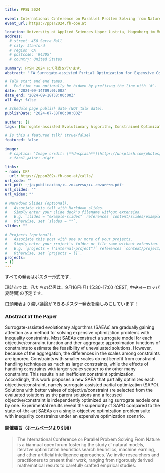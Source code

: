 ```yaml
---
title: PPSN 2024

event: International Conference on Parallel Problem Solving from Nature (PPSN 2024)
event_url: https://ppsn2024.fh-ooe.at

location: University of Applied Sciences Upper Austria, Hagenberg im Mühlkreis, Austria
address:
  # street: 450 Serra Mall
  # city: Stanford
  # region: CA
  # postcode: '94305'
  # country: United States

summary: PPSN 2024 にて発表を行います．
abstract: "「A Surrogate-assisted Partial Optimization for Expensive Constrained Optimization Problems」というタイトルで，PPSN 2024 にてポスター発表を行います．会場は University of Applied Sciences Upper Austria です．"

# Talk start and end times.
#   End time can optionally be hidden by prefixing the line with `#`.
date: "2024-09-14T09:00:00Z"
date_end: "2024-09-18T18:00:00Z"
all_day: false

# Schedule page publish date (NOT talk date).
publishDate: "2024-07-18T00:00:00Z"

authors: []
tags: [Surrogate-assisted Evolutionary Algorithm, Constrained Optimization Problem, Expensive Optimization Problem, Radial Basis Function Network, Differential Evolution]

# Is this a featured talk? (true/false)
featured: false

image:
  # caption: 'Image credit: [**Unsplash**](https://unsplash.com/photos/bzdhc5b3Bxs)'
  # focal_point: Right

links:
- name: CFP
  url: https://ppsn2024.fh-ooe.at/calls/
url_code: ""
url_pdf: "/ja/publication/IC-2024PPSN/IC-2024PPSN.pdf"
url_slides: ""
url_video: ""

# Markdown Slides (optional).
#   Associate this talk with Markdown slides.
#   Simply enter your slide deck's filename without extension.
#   E.g. `slides = "example-slides"` references `content/slides/example-slides.md`.
#   Otherwise, set `slides = ""`.
slides: ""

# Projects (optional).
#   Associate this post with one or more of your projects.
#   Simply enter your project's folder or file name without extension.
#   E.g. `projects = ["internal-project"]` references `content/project/deep-learning/index.md`.
#   Otherwise, set `projects = []`.
projects:
- []
---
```


すべての発表はポスター形式です．

現時点では，私たちの発表は，9月16日(月) 15:30-17:00 (CEST, 中央ヨーロッパ夏時間)の予定です．

口頭発表より濃い議論ができるポスター発表を楽しみにしています！

### Abstract of the Paper

Surrogate-assisted evolutionary algorithms (SAEAs) are gradually gaining attention as a method for solving expensive optimization problems with inequality constraints. Most SAEAs construct a surrogate model for each objective/constraint function and then aggregate approximation functions of constraints to estimate the feasibility of unevaluated solutions. However, because of the aggregation, the differences in the scales among constraints are ignored. Constraints with smaller scales do not benefit from constraint handling techniques as much as larger constraints, while the effects of handling constraints with larger scales scatter to the other many constraints. This results in an inefficient constraint optimization. Accordingly, this work proposes a new SAEA that partially optimizes each objective/constraint, namely surrogate-assisted partial optimization (SAPO). Solutions with better values of objective/constraint are selected from the evaluated solutions as the parent solutions and a focused objective/constraint is independently optimized using surrogate models one by one. Experimental results reveal the superiority of SAPO compared to the state-of-the-art SAEAs on a single-objective optimization problem suite with inequality constraints under an expensive optimization scenario.


#### 開催趣旨（[ホームページ](https://ppsn2024.fh-ooe.at)より引用）

> The International Conference on Parallel Problem Solving From Nature is a biannual open forum fostering the study of natural models, iterative optimization heuristics search heuristics, machine learning, and other artificial intelligence approaches. We invite researchers and practitioners to present their work, ranging from rigorously derived mathematical results to carefully crafted empirical studies.